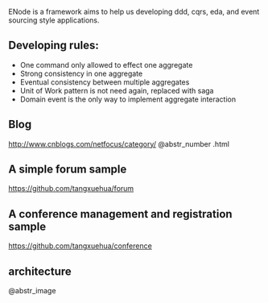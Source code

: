 ENode is a framework aims to help us developing ddd, cqrs, eda, and event sourcing style applications.

## Developing rules:

  * One command only allowed to effect one aggregate
  * Strong consistency in one aggregate
  * Eventual consistency between multiple aggregates
  * Unit of Work pattern is not need again, replaced with saga
  * Domain event is the only way to implement aggregate interaction



## Blog

http://www.cnblogs.com/netfocus/category/ @abstr_number .html

## A simple forum sample

https://github.com/tangxuehua/forum

## A conference management and registration sample

https://github.com/tangxuehua/conference

## architecture

@abstr_image 

